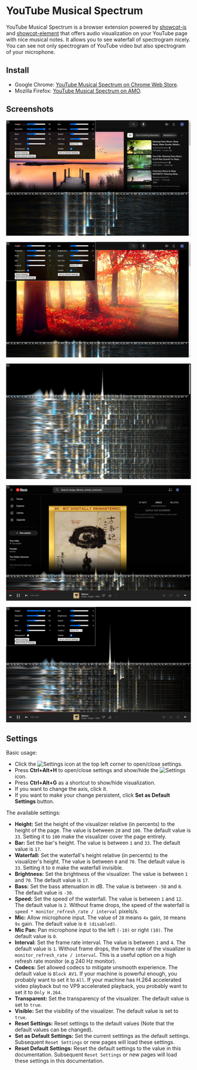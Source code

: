 # YouTube Musical Spectrum

YouTube Musical Spectrum is a browser extension powered by [showcqt-js](https://github.com/mfcc64/showcqt-js)
and [showcqt-element](https://github.com/mfcc64/showcqt-element) that offers audio visualization on your
YouTube page with nice musical notes. It allows you to see waterfall of spectrogram nicely.
You can see not only spectrogram of YouTube video but also spectrogram of your microphone.

## Install

- Google Chrome: [YouTube Musical Spectrum on Chrome Web Store](https://bit.ly/youtube-musical-spectrum).
- Mozilla Firefox: [YouTube Musical Spectrum on AMO](https://addons.mozilla.org/en-US/firefox/addon/youtube-musical-spectrum/).

## Screenshots

![screenshot](screenshots/00.jpg)

![screenshot](screenshots/01.jpg)

![screenshot](screenshots/02.jpg)

![screenshot](screenshots/03.jpg)

![screenshot](screenshots/04.jpg)

## Settings

Basic usage:
- Click the ![Settings](icon-16.png) icon at the top left corner to open/close settings.
- Press **Ctrl+Alt+H** to open/close settings and show/hide the ![Settings](icon-16.png) icon.
- Press **Ctrl+Alt+G** as a shortcut to show/hide visualization.
- If you want to change the axis, click it.
- If you want to make your change persistent, click **Set as Default Settings** button.

The available settings:
- **Height:** Set the height of the visualizer relative (in percents) to the height of the page. The value is between `20` and `100`.
  The default value is `33`. Setting it to `100` make the visualizer cover the page entirely.
- **Bar:** Set the bar's height. The value is between `1` and `33`. The default value is `17`.
- **Waterfall:** Set the waterfall's height relative (in percents) to the visualizer's height. The value is between `0` and `70`.
  The default value is `33`. Setting it to `0` make the waterfall invisible.
- **Brightness:** Set the brightness of the visualizer. The value is between `1` and `70`. The default value is `17`.
- **Bass:** Set the bass attenuation in dB. The value is between `-50` and `0`. The default value is `-30`.
- **Speed:** Set the speed of the waterfall. The value is between `1` and `12`. The default value is `2`.
  Without frame drops, the speed of the waterfall is `speed * monitor_refresh_rate / interval` pixels/s.
- **Mic:** Allow microphone input. The value of `20` means `4x` gain, `30` means `9x` gain. The default value is `0 (disabled)`.
- **Mic Pan:** Pan microphone input to the left `(-10)` or right `(10)`. The default value is `0`.
- **Interval:** Set the frame rate interval. The value is between `1` and `4`. The default value is `1`.
  Without frame drops, the frame rate of the visualizer is `monitor_refresh_rate / interval`. This is a useful option
  on a high refresh rate monitor (e.g 240 Hz monitor).
- **Codecs:** Set allowed codecs to mitigate unsmooth experience. The default value is `Block AV1`. If
  your machine is powerful enough, you probably want to set it to `All`. If your machine has H.264 accelerated
  video playback but no VP9 accelerated playback, you probably want to set it to `Only H.264`.
- **Transparent:** Set the transparency of the visualizer. The default value is set to `true`.
- **Visible:** Set the visibility of the visualizer. The default value is set to `true`.
- **Reset Settings:** Reset settings to the default values (Note that the default values can be changed).
- **Set as Default Settings:** Set the current setttings as the default settings. Subsequent `Reset Settings` or new pages
  will load these settings.
- **Reset Default Settings:** Reset the default settings to the value in this documentation. Subsequent `Reset Settings`
  or new pages will load these settings in this documentation.

  
